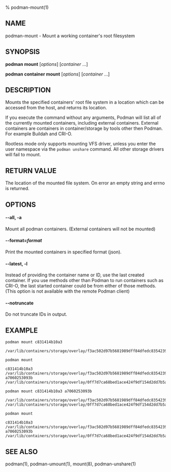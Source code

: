 % podman-mount(1)

## NAME
podman\-mount - Mount a working container's root filesystem

## SYNOPSIS
**podman mount** [*options*] [*container* ...]

**podman container mount** [*options*] [*container* ...]

## DESCRIPTION
Mounts the specified containers' root file system in a location which can be
accessed from the host, and returns its location.

If you execute the command without any arguments, Podman will list all of the
currently mounted containers, including external containers. External containers are
containers in container/storage by tools other then Podman. For example Buildah and
CRI-O.

Rootless mode only supports mounting VFS driver, unless you enter the user namespace
via the `podman unshare` command. All other storage drivers will fail to mount.

## RETURN VALUE
The location of the mounted file system.  On error an empty string and errno is
returned.

## OPTIONS

#### **\-\-all**, **-a**

Mount all podman containers. (External containers will not be mounted)

#### **\-\-format**=*format*

Print the mounted containers in specified format (json).

#### **\-\-latest**, **-l**

Instead of providing the container name or ID, use the last created container.
If you use methods other than Podman to run containers such as CRI-O, the last
started container could be from either of those methods. (This option is not available with the remote Podman client)

#### **\-\-notruncate**

Do not truncate IDs in output.

## EXAMPLE

```
podman mount c831414b10a3

/var/lib/containers/storage/overlay/f3ac502d97b5681989dff84dfedc8354239bcecbdc2692f9a639f4e080a02364/merged
```

```
podman mount

c831414b10a3 /var/lib/containers/storage/overlay/f3ac502d97b5681989dff84dfedc8354239bcecbdc2692f9a639f4e080a02364/merged
a7060253093b /var/lib/containers/storage/overlay/0ff7d7ca68bed1ace424f9df154d2dd7b5a125c19d887f17653cbcd5b6e30ba1/merged
```
```
podman mount c831414b10a3 a7060253093b

/var/lib/containers/storage/overlay/f3ac502d97b5681989dff84dfedc8354239bcecbdc2692f9a639f4e080a02364/merged
/var/lib/containers/storage/overlay/0ff7d7ca68bed1ace424f9df154d2dd7b5a125c19d887f17653cbcd5b6e30ba1/merged
```

```
podman mount

c831414b10a3 /var/lib/containers/storage/overlay/f3ac502d97b5681989dff84dfedc8354239bcecbdc2692f9a639f4e080a02364/merged
a7060253093b /var/lib/containers/storage/overlay/0ff7d7ca68bed1ace424f9df154d2dd7b5a125c19d887f17653cbcd5b6e30ba1/merged
```

## SEE ALSO
podman(1), podman-umount(1), mount(8), podman-unshare(1)
